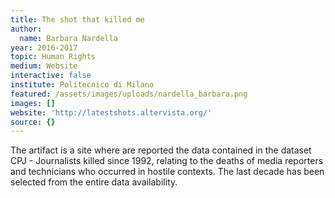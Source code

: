 ```yaml
---
title: The shot that killed me
author:
  name: Barbara Nardella
year: 2016-2017
topic: Human Rights
medium: Website
interactive: false
institute: Politecnico di Milano
featured: /assets/images/uploads/nardella_barbara.png
images: []
website: 'http://latestshots.altervista.org/'
source: {}
---
```

The artifact is a site where are reported the data contained in the dataset CPJ - Journalists killed since 1992, relating to the deaths of media reporters and technicians who occurred in hostile contexts. The last decade has been selected from the entire data availability.
